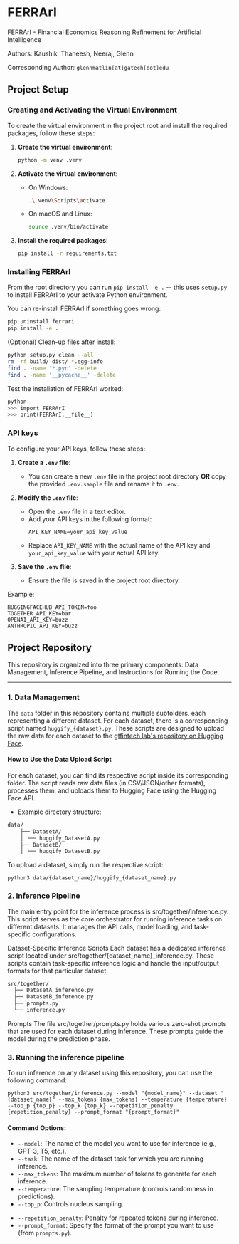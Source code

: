 # FERRArI
FERRArI - Financial Economics Reasoning Refinement for Artificial Intelligence

Authors: Kaushik, Thaneesh, Neeraj, Glenn

Corresponding Author: `glennmatlin[at]gatech[dot]edu`

## Project Setup

### Creating and Activating the Virtual Environment

To create the virtual environment in the project root and install the required packages, follow these steps:

1. **Create the virtual environment**:
    ```sh
    python -m venv .venv
    ```

2. **Activate the virtual environment**:
    - On Windows:
        ```sh
        .\.venv\Scripts\activate
        ```
    - On macOS and Linux:
        ```sh
        source .venv/bin/activate
        ```

3. **Install the required packages**:
    ```sh
    pip install -r requirements.txt
    ```

### Installing FERRArI

From the root directory you can run `pip install -e .` -- this uses `setup.py` to install FERRArI to your activate Python environment.

You can re-install FERRArI if something goes wrong:
```bash
pip uninstall ferrari
pip install -e .
```

(Optional) Clean-up files after install:
```bash
python setup.py clean --all
rm -rf build/ dist/ *.egg-info
find . -name '*.pyc' -delete
find . -name '__pycache__' -delete
```

Test the installation of FERRArI worked:
```bash
python
>>> import FERRArI
>>> print(FERRArI.__file__)
```

### API keys
To configure your API keys, follow these steps:

1. **Create a `.env` file**:
    - You can create a new `.env` file in the project root directory **OR** copy the provided `.env.sample` file and rename it to `.env`.

2. **Modify the `.env` file**:
    - Open the `.env` file in a text editor.
    - Add your API keys in the following format:
      ```
      API_KEY_NAME=your_api_key_value
      ```
    - Replace `API_KEY_NAME` with the actual name of the API key and `your_api_key_value` with your actual API key.

3. **Save the `.env` file**:
    - Ensure the file is saved in the project root directory.

Example:
```
HUGGINGFACEHUB_API_TOKEN=foo
TOGETHER_API_KEY=bar
OPENAI_API_KEY=buzz
ANTHROPIC_API_KEY=buzz
```



## Project Repository

This repository is organized into three primary components: Data Management, Inference Pipeline, and Instructions for Running the Code.

---

### 1. Data Management

The `data` folder in this repository contains multiple subfolders, each representing a different dataset. For each dataset, there is a corresponding script named `huggify_{dataset}.py`. These scripts are designed to upload the raw data for each dataset to the [gtfintech lab's repository on Hugging Face](https://huggingface.co/gtfintechlab).

#### How to Use the Data Upload Script

For each dataset, you can find its respective script inside its corresponding folder. The script reads raw data files (in CSV/JSON/other formats), processes them, and uploads them to Hugging Face using the Hugging Face API.

- Example directory structure:
```bash
data/ 
    ├── DatasetA/ 
    │ └── huggify_DatasetA.py 
    ├── DatasetB/ 
    │ └── huggify_DatasetB.py
```

To upload a dataset, simply run the respective script:

`python3 data/{dataset_name}/huggify_{dataset_name}.py`


### 2. Inference Pipeline

The main entry point for the inference process is src/together/inference.py. This script serves as the core orchestrator for running inference tasks on different datasets. It manages the API calls, model loading, and task-specific configurations.

Dataset-Specific Inference Scripts
Each dataset has a dedicated inference script located under src/together/{dataset_name}_inference.py. These scripts contain task-specific inference logic and handle the input/output formats for that particular dataset.

```bash
src/together/
  ├── DatasetA_inference.py
  ├── DatasetB_inference.py
  ├── prompts.py
  └── inference.py
```

Prompts
The file src/together/prompts.py holds various zero-shot prompts that are used for each dataset during inference. These prompts guide the model during the prediction phase.

### 3. Running the inference pipeline

To run inference on any dataset using this repository, you can use the following command:

`python3 src/together/inference.py --model "{model_name}" --dataset "{dataset_name}" --max_tokens {max_tokens} --temperature {temperature} --top_p {top_p} --top_k {top_k} --repetition_penalty {repetition_penalty} --prompt_format "{prompt_format}"`


#### Command Options:
- `--model`: The name of the model you want to use for inference (e.g., GPT-3, T5, etc.).
- `--task`: The name of the dataset task for which you are running inference.
- `--max_tokens`: The maximum number of tokens to generate for each inference.
- `--temperature`: The sampling temperature (controls randomness in predictions).
- `--top_p`: Controls nucleus sampling.
<!-- - `--top_k`: Controls top-k sampling. -->
- `--repetition_penalty`: Penalty for repeated tokens during inference.
- `--prompt_format`: Specify the format of the prompt you want to use (from `prompts.py`).